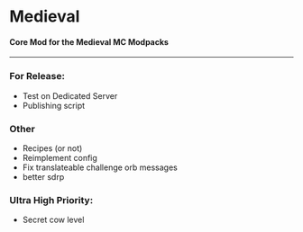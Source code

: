 # Medieval
#### Core Mod for the Medieval MC Modpacks
____ 
### For Release:
- Test on Dedicated Server
- Publishing script

### Other
- Recipes (or not)
- Reimplement config
- Fix translateable challenge orb messages
- better sdrp

### Ultra High Priority:
- Secret cow level